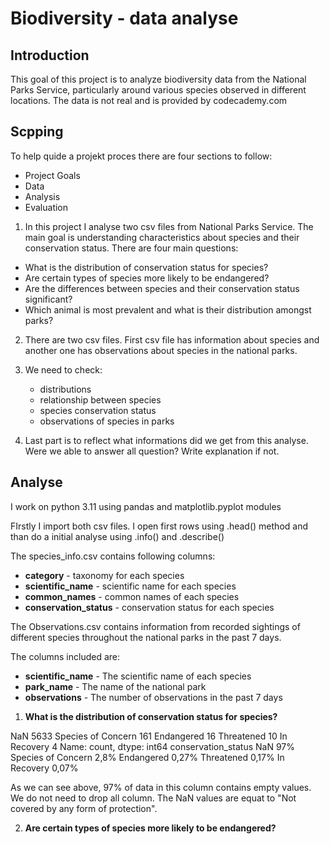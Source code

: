 # Biodiversity - data analyse

## Introduction

This goal of this project is to analyze biodiversity data from the National Parks Service, particularly around various species observed in different  locations.
The data is not real and is provided by codecademy.com



## Scpping

To help quide a projekt proces there are four sections to follow:
- Project Goals
- Data
- Analysis
- Evaluation

1. In this project I analyse two csv files from National Parks Service. The main goal is understanding characteristics about species and their conservation status.
There are four main questions:

- What is the distribution of conservation status for species?
- Are certain types of species more likely to be endangered?
- Are the differences between species and their conservation status significant?
- Which animal is most prevalent and what is their distribution amongst parks?

2. There are two csv files. First csv file has information about species and another one has observations about species in the national parks.

3. We need to check:
   - distributions
   - relationship between species
   - species conservation status
   - observations of species in parks
  
4. Last part is to reflect what informations did we get from this analyse. Were we able to answer all question? Write explanation if not.

## Analyse

I work on python 3.11 using pandas and matplotlib.pyplot modules

FIrstly I import both csv files. I open first rows using .head() method and than do a initial analyse using .info() and .describe()

The species_info.csv contains following columns:
- **category** - taxonomy for each species
- **scientific_name** - scientific name for each species
- **common_names** - common names of each species
- **conservation_status** - conservation status for each species


The Observations.csv contains information from recorded sightings of different species throughout the national parks in the past 7 days. 

The columns included are:
- **scientific_name** - The scientific name of each species
- **park_name** - The name of the national park
- **observations** - The number of observations in the past 7 days

1. **What is the distribution of conservation status for species?**

NaN                   5633
Species of Concern     161
Endangered              16
Threatened              10
In Recovery              4
Name: count, dtype: int64
conservation_status
NaN                  97%
Species of Concern   2,8%
Endangered           0,27%
Threatened           0,17%
In Recovery          0,07%

As we can see above, 97% of data in this column contains empty values. We do not need to drop all column. The NaN values are equat to "Not covered by any form of protection".

2. **Are certain types of species more likely to be endangered?**




